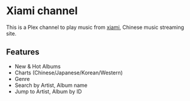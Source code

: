 Xiami channel
======================

This is a Plex channel to play music from [xiami](http://xiami.com), Chinese music streaming site.

Features
------------------

* New & Hot Albums
* Charts (Chinese/Japanese/Korean/Western)
* Genre
* Search by Artist, Album name
* Jump to Artist, Album by ID
